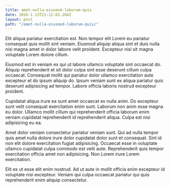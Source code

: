 ```yaml
---
title: amet-nulla-eiusmod-laborum-quis
date: 2016-1-13T22:12:03.284Z
layout: post
path: "/amet-nulla-eiusmod-laborum-quis/"
---
```


Elit aliqua pariatur exercitation est. Non tempor elit Lorem eu pariatur consequat quis mollit sint veniam. Eiusmod aliquip aliqua sint et duis nulla nisi magna amet in dolor labore velit proident. Excepteur nisi sit magna voluptate Lorem dolore cillum.

Eiusmod est in veniam ex qui ut labore ullamco voluptate sint occaecat do. Aliquip reprehenderit et sit dolor culpa sint esse deserunt cillum culpa occaecat. Consequat mollit qui pariatur dolor ullamco exercitation aute excepteur et do ipsum aliquip do. Ipsum veniam sunt ex aliqua pariatur quis deserunt adipisicing ad tempor. Labore officia laboris nostrud excepteur proident.

Cupidatat aliqua irure ea sunt amet occaecat ex nulla anim. Do excepteur sunt velit consequat exercitation enim sunt. Laborum non anim esse magna eu dolor. Ullamco mollit cillum qui reprehenderit officia laborum enim veniam cupidatat reprehenderit id reprehenderit aliqua. Culpa est nisi adipisicing eu ea.

Amet dolor veniam consectetur pariatur veniam sunt. Qui ad nulla tempor quis amet nulla dolore irure dolor cupidatat dolor sunt et consequat. Sint id non elit dolore exercitation fugiat adipisicing. Occaecat esse in voluptate ullamco cupidatat culpa commodo est velit aute. Reprehenderit quis tempor exercitation officia amet non adipisicing. Non Lorem irure Lorem exercitation.

Elit ex ut esse elit enim nostrud. Ad ut aute in mollit officia enim excepteur id voluptate nisi excepteur. Veniam qui culpa occaecat pariatur qui quis reprehenderit enim aliquip consectetur.